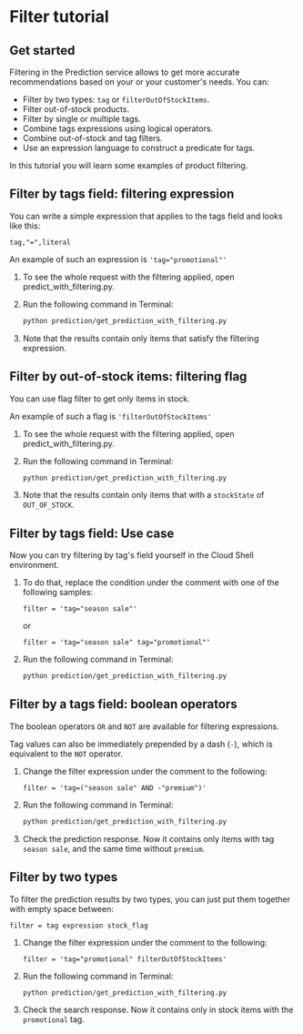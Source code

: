 # Filter tutorial

## Get started

Filtering in the Prediction service allows to get more accurate 
recommendations based on your or your customer's needs.
You can:

- Filter by two types: `tag` or `filterOutOfStockItems`.
- Filter out-of-stock products.
- Filter by single or multiple tags.
- Combine tags expressions using logical operators.
- Combine out-of-stock and tag filters.
- Use an expression language to construct a predicate for tags.

In this tutorial you will learn some examples of product filtering.

## Filter by tags field: filtering expression

You can write a simple expression that applies to the tags field and looks like this:

```tag,"=",literal```

An example of such an expression is
```'tag="promotional"'```

1. To see the whole request with the filtering applied, open
<walkthrough-editor-select-regex filePath="cloudshell_open/grs-samples-python/prediction/predict_with_filtering.py" regex="TRY DIFFERENT TAG FILTER EXPRESSIONS HERE">predict_with_filtering.py</walkthrough-editor-select-regex>.

2. Run the following command in Terminal:
    ```bash
    python prediction/get_prediction_with_filtering.py
    ```

3. Note that the results contain only items that satisfy the filtering expression.

## Filter by out-of-stock items: filtering flag

You can use flag filter to get only items in stock.

An example of such a flag is
```'filterOutOfStockItems'```

1. To see the whole request with the filtering applied, open
<walkthrough-editor-select-regex filePath="cloudshell_open/grs-samples-python/prediction/predict_with_filtering.py" regex="TRY WITH AND WITHOUT FLAG FILTERING">predict_with_filtering.py</walkthrough-editor-select-regex>.

2. Run the following command in Terminal:
    ```bash
    python prediction/get_prediction_with_filtering.py
    ```

3. Note that the results contain only items that with a `stockState` of `OUT_OF_STOCK`.

## Filter by tags field: Use case

Now you can try filtering by tag's field yourself in the Cloud Shell environment.

1. To do that, replace the condition under the <walkthrough-editor-select-regex filePath="cloudshell_open/grs-samples-python/prediction/predict_with_filtering.py" regex="TRY DIFFERENT FILTER EXPRESSIONS HERE">comment</walkthrough-editor-select-regex> with one of the following samples:
    ```
    filter = 'tag="season sale"'
    ```
   
    or
    ```
    filter = 'tag="season sale" tag="promotional"'
    ```
2. Run the following command in Terminal:
    ```bash
    python prediction/get_prediction_with_filtering.py
    ```

## Filter by a tags field: boolean operators

The boolean operators `OR` and `NOT` are available for filtering expressions.

Tag values can also be immediately prepended by a dash (`-`), which is equivalent to the `NOT` operator.

1. Change the filter expression under the <walkthrough-editor-select-regex filePath="cloudshell_open/grs-samples-python/prediction/predict_with_filtering.py" regex="TRY DIFFERENT FILTER TAG EXPRESSIONS HERE">comment</walkthrough-editor-select-regex> to the following:
    ```
    filter = 'tag=("season sale" AND -"premium")'
    ```

2. Run the following command in Terminal:
    ```bash
    python prediction/get_prediction_with_filtering.py
    ```

3. Check the prediction response. Now it contains only items with tag `season sale`, and the same time without `premium`.

## Filter by two types

To filter the prediction results by two types, you can just put them together with empty space between:

```filter = tag expression stock_flag```

1. Change the filter expression under the <walkthrough-editor-select-regex filePath="cloudshell_open/grs-samples-python/prediction/predict_with_filtering.py" regex="TRY DIFFERENT FILTER HERE">comment</walkthrough-editor-select-regex> to the following:
    ```
    filter = 'tag="promotional" filterOutOfStockItems'
    ```

2. Run the following command in Terminal:
    ```bash
    python prediction/get_prediction_with_filtering.py
    ```

3. Check the search response. Now it contains only in stock items with the `promotional` tag.
